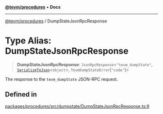 [**@tevm/procedures**](../README.md) • **Docs**

***

[@tevm/procedures](../globals.md) / DumpStateJsonRpcResponse

# Type Alias: DumpStateJsonRpcResponse

> **DumpStateJsonRpcResponse**: `JsonRpcResponse`\<`"tevm_dumpState"`, [`SerializeToJson`](SerializeToJson.md)\<`object`\>, `TevmDumpStateError`\[`"code"`\]\>

The response to the `tevm_dumpState` JSON-RPC request.

## Defined in

[packages/procedures/src/dumpstate/DumpStateJsonRpcResponse.ts:9](https://github.com/evmts/tevm-monorepo/blob/main/packages/procedures/src/dumpstate/DumpStateJsonRpcResponse.ts#L9)
